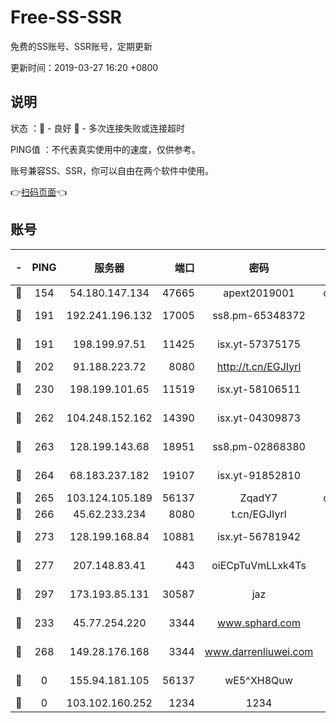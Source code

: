 # Free-SS-SSR

免费的SS账号、SSR账号，定期更新

更新时间：2019-03-27 16:20 +0800

## 说明

状态     ：🙂 - 良好 🙁 - 多次连接失败或连接超时

PING值   ：不代表真实使用中的速度，仅供参考。

账号兼容SS、SSR，你可以自由在两个软件中使用。

👉[扫码页面](https://liesauer.github.io/Free-SS-SSR/)👈

## 账号

|-|PING|服务器|端口|密码|加密方式|区域|
|:----:|:----:|:-----:|-----:|:----:|:----:|:----:|
|🙂|154|54.180.147.134|47665|apext2019001|chacha20|KR|
|🙂|191|192.241.196.132|17005|ss8.pm-65348372|aes-256-cfb|US|
|🙂|191|198.199.97.51|11425|isx.yt-57375175|aes-256-cfb|US|
|🙂|202|91.188.223.72|8080|http://t.cn/EGJIyrl|rc4-md5|RU|
|🙂|230|198.199.101.65|11519|isx.yt-58106511|aes-256-cfb|US|
|🙂|262|104.248.152.162|14390|isx.yt-04309873|aes-256-cfb|SG|
|🙂|263|128.199.143.68|18951|ss8.pm-02868380|aes-256-cfb|SG|
|🙂|264|68.183.237.182|19107|isx.yt-91852810|aes-256-cfb|SG|
|🙂|265|103.124.105.189|56137|ZqadY7|chacha20|US|
|🙂|266|45.62.233.234|8080|t.cn/EGJIyrl|rc4-md5|CA|
|🙂|273|128.199.168.84|10881|isx.yt-56781942|aes-256-cfb|SG|
|🙂|277|207.148.83.41|443|oiECpTuVmLLxk4Ts|aes-256-cfb|AU|
|🙂|297|173.193.85.131|30587|jaz|aes-256-cfb|US|
|🙂|233|45.77.254.220|3344|www.sphard.com|aes-256-cfb|SG|
|🙁|268|149.28.176.168|3344|www.darrenliuwei.com|aes-256-cfb|AU|
|🙁|0|155.94.181.105|56137|wE5^XH8Quw|aes-256-cfb|US|
|🙁|0|103.102.160.252|1234|1234|rc4-md5|JP|
